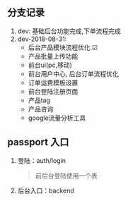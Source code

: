 ## 分支记录
1. dev: 基础后台功能完成,下单流程完成
1. dev-2018-08-31:
    - 后台产品模块流程优化 ☑
    - 产品批量上传功能
    - 前台ui(pc,移动)
    - 前台用户中心, 后台订单流程优化
    - 订单运费模板设置
    - 前台登陆注册页面
    - 产品tag
    - 产品咨询
    - google流量分析工具
    
## passport 入口
1. 登陆：auth/login 
    > 前后台登陆使用一个表
2. 后台入口：backend

